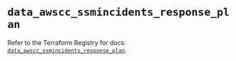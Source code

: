 # `data_awscc_ssmincidents_response_plan`

Refer to the Terraform Registry for docs: [`data_awscc_ssmincidents_response_plan`](https://registry.terraform.io/providers/hashicorp/awscc/0.70.0/docs/data-sources/ssmincidents_response_plan).
